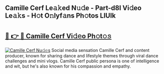 ## Camille Cerf Le𝚊𝚔ed N𝚞𝚍e - Part-d8I Vi𝚍eo Le𝚊𝚔s - H𝚘t O𝚗lyf𝚊ns Ph𝚘tos LIUlk

# <h2><a href="http://hf10k0.feru.top/?c=Camille+Cerf">🔗 👉 🔴 Camille Cerf Vi𝚍𝚎o Ph𝚘t𝚘𝚜</a></h2>

[![Camille Cerf Nu𝚍𝚎s](https://i.imgur.com/0TWrTi3.gif)](http://hf10k0.feru.top/?c=Camille+Cerf)
Social media sensation Camille Cerf and content producer, known for sharing dance and lifestyle themes through viral dance challenges and mini vlogs. Camille Cerf public persona is one of intelligence and wit, but he's also known for his compassion and empathy. 
